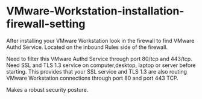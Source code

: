 # VMware-Workstation-installation-firewall-setting
After installing your VMware Workstation look in the firewall to find VMware Authd Service.  Located on the inbound Rules side of the firewall.

Need to filter this VMware Authd Service through port 80/tcp and 443/tcp.  
Need SSL and TLS 1.3 service on computer,desktop, laptop or server before starting.
This provides that your SSL service and TLS 1.3 are also routing VMware Workstation connections through port 80 and port 443 TCP.  

Makes a robust security posture.
